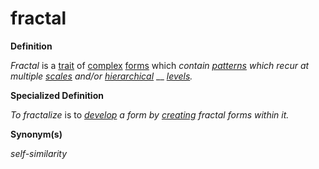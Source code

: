 # fractal

**Definition**

_Fractal_ is a [trait](https://github.com/gcassel/Modular-Organization-Terminology/blob/master/terms/trait.md) of [complex](https://github.com/gcassel/Modular-Organization-Terminology/blob/master/terms/complex.md) [forms](https://github.com/gcassel/Modular-Organization-Terminology/blob/master/terms/form.md) which _contain_ [_patterns_](https://github.com/gcassel/Modular-Organization-Terminology/blob/master/terms/pattern.md) _which recur at multiple_ [_scales_](https://github.com/gcassel/Modular-Organization-Terminology/blob/master/terms/scale.md) _and/or_ [_hierarchical_](https://github.com/gcassel/Modular-Organization-Terminology/blob/master/terms/hierarchy.md) __ [_levels_](https://github.com/gcassel/Modular-Organization-Terminology/blob/master/terms/level.md)_._

**Specialized Definition**

_To fractalize_ is to [_develop_](https://github.com/gcassel/Modular-Organization-Terminology/blob/master/terms/develop.md) _a form by_ [_creating_](https://github.com/gcassel/Modular-Organization-Terminology/blob/master/terms/create.md) _fractal forms within it._

**Synonym(s)**

_self-similarity_
